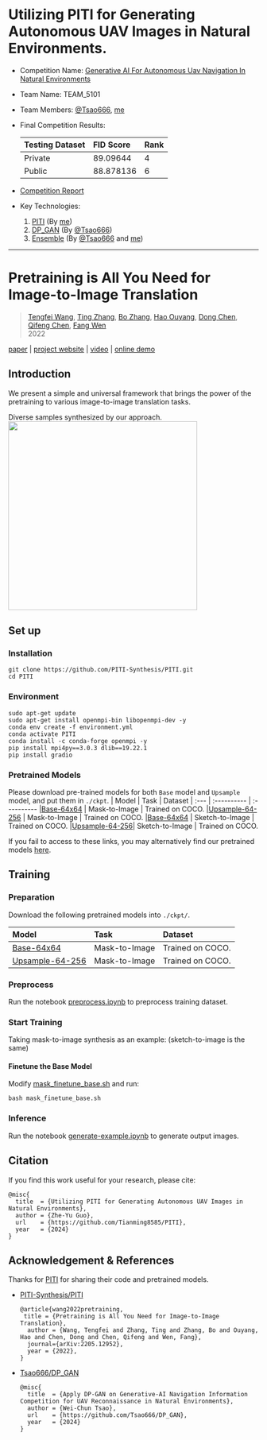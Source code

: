 # Utilizing PITI for Generating Autonomous UAV Images in Natural Environments.

- Competition Name: [Generative AI For Autonomous Uav Navigation In Natural Environments](https://tbrain.trendmicro.com.tw/Competitions/Details/34)
- Team Name: TEAM_5101
- Team Members: [@Tsao666](https://github.com/Tsao666), [me](https://github.com/Tianming8585)
- Final Competition Results:

  | Testing Dataset | FID Score | Rank |
  | :-------------- | :-------- | :--- |
  | Private         | 89.09644  | 4    |
  | Public          | 88.878136 | 6    |

- [Competition Report](./report.md)

- Key Technologies:

  1. [PITI](https://github.com/Tianming8585/PITI) (By [me](https://github.com/Tianming8585))
  1. [DP_GAN](https://github.com/Tsao666/DP_GAN) (By [@Tsao666](https://github.com/Tsao666))
  1. [Ensemble](https://github.com/Tsao666/DP_GAN/blob/main/ensemble.md) (By [@Tsao666](https://github.com/Tsao666) and [me](https://github.com/Tianming8585))

---

# Pretraining is All You Need for Image-to-Image Translation

> [Tengfei Wang](https://tengfei-wang.github.io/), [Ting Zhang](https://www.microsoft.com/en-us/research/people/tinzhan/), [Bo Zhang](https://bo-zhang.me/), [Hao Ouyang](https://ken-ouyang.github.io/), [Dong Chen](http://www.dongchen.pro/), [Qifeng Chen](https://cqf.io/), [Fang Wen](https://www.microsoft.com/en-us/research/people/fangwen/)  
> 2022

[paper](https://arxiv.org/abs/2205.12952) | [project website](https://tengfei-wang.github.io/PITI/index.html) | [video]() | [online demo](https://huggingface.co/spaces/tfwang/PITI-Synthesis)

## Introduction

We present a simple and universal framework that brings the power of the pretraining to various image-to-image translation tasks.

Diverse samples synthesized by our approach.  
<img src="figure/diverse.jpg" height="380px"/>

## Set up

### Installation

```
git clone https://github.com/PITI-Synthesis/PITI.git
cd PITI
```

### Environment

```
sudo apt-get update
sudo apt-get install openmpi-bin libopenmpi-dev -y
conda env create -f environment.yml
conda activate PITI
conda install -c conda-forge openmpi -y
pip install mpi4py==3.0.3 dlib==19.22.1
pip install gradio
```

### Pretrained Models

Please download pre-trained models for both `Base` model and `Upsample` model, and put them in `./ckpt`.
| Model | Task | Dataset
| :--- | :---------- | :----------
|[Base-64x64](https://hkustconnect-my.sharepoint.com/:u:/g/personal/tfwang_connect_ust_hk/EVslpwvzHJxFviyd3bw6KSEBWQ9B9Oqd5xUlemo4BNcHpQ?e=F5450q) | Mask-to-Image | Trained on COCO.
|[Upsample-64-256](https://hkustconnect-my.sharepoint.com/:u:/g/personal/tfwang_connect_ust_hk/ERPFM88nCR5Gna_i81cB_X4BgMyvkVE3uMX7R_w-LcSAEQ?e=EmL4fs) | Mask-to-Image | Trained on COCO.
|[Base-64x64](https://hkustconnect-my.sharepoint.com/:u:/g/personal/tfwang_connect_ust_hk/EQsQdJGrxaJDsDYFycIRTO4BNHdEOqZmO_QHSZVV23n5-g?e=I7FSlU) | Sketch-to-Image | Trained on COCO.
|[Upsample-64-256](https://hkustconnect-my.sharepoint.com/:u:/g/personal/tfwang_connect_ust_hk/Ec5DDBQkILpMm5lO0UeytzIBCteefJ_izY9izg7IEHAM8Q?e=6IL7Og)| Sketch-to-Image | Trained on COCO.

If you fail to access to these links, you may alternatively find our pretrained models [here](https://hkustconnect-my.sharepoint.com/:f:/g/personal/tfwang_connect_ust_hk/Ej0KKEFuje5NnYwaR3wob7YBsca1mBoozuCwCrzc16ra_g?e=COucC2).

## Training

### Preparation

Download the following pretrained models into `./ckpt/`.

| Model                                                                                                                                                  | Task          | Dataset          |
| :----------------------------------------------------------------------------------------------------------------------------------------------------- | :------------ | :--------------- |
| [Base-64x64](https://hkustconnect-my.sharepoint.com/:u:/g/personal/tfwang_connect_ust_hk/EVslpwvzHJxFviyd3bw6KSEBWQ9B9Oqd5xUlemo4BNcHpQ?e=F5450q)      | Mask-to-Image | Trained on COCO. |
| [Upsample-64-256](https://hkustconnect-my.sharepoint.com/:u:/g/personal/tfwang_connect_ust_hk/ERPFM88nCR5Gna_i81cB_X4BgMyvkVE3uMX7R_w-LcSAEQ?e=EmL4fs) | Mask-to-Image | Trained on COCO. |

### Preprocess

Run the notebook [preprocess.ipynb](preprocess.ipynb) to preprocess training dataset.

### Start Training

Taking mask-to-image synthesis as an example: (sketch-to-image is the same)

#### Finetune the Base Model

Modify [mask_finetune_base.sh](mask_finetune_base.sh) and run:

```
bash mask_finetune_base.sh
```

### Inference

Run the notebook [generate-example.ipynb](generate-example.ipynb) to generate output images.

## Citation

If you find this work useful for your research, please cite:

```
@misc{
  title  = {Utilizing PITI for Generating Autonomous UAV Images in Natural Environments},
  author = {Zhe-Yu Guo},
  url    = {https://github.com/Tianming8585/PITI},
  year   = {2024}
}
```

## Acknowledgement & References

Thanks for [PITI](https://github.com/PITI-Synthesis/PITI) for sharing their code and pretrained models.

- [PITI-Synthesis/PITI](https://github.com/PITI-Synthesis/PITI)

  ```
  @article{wang2022pretraining,
   title = {Pretraining is All You Need for Image-to-Image Translation},
    author = {Wang, Tengfei and Zhang, Ting and Zhang, Bo and Ouyang, Hao and Chen, Dong and Chen, Qifeng and Wen, Fang},
    journal={arXiv:2205.12952},
    year = {2022},
  }
  ```

- [Tsao666/DP_GAN](https://github.com/Tsao666/DP_GAN)

  ```
  @misc{
    title  = {Apply DP-GAN on Generative-AI Navigation Information Competition for UAV Reconnaissance in Natural Environments},
    author = {Wei-Chun Tsao},
    url    = {https://github.com/Tsao666/DP_GAN},
    year   = {2024}
  }
  ```

